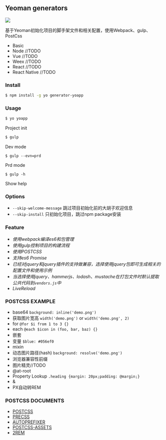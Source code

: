 ## Yeoman generators

![](http://www.lore-w.com/images/2017/app-animation.gif)

基于Yeoman初始化项目的脚手架文件和相关配置，使用Webpack、gulp、PostCss

+ Basic
+ Node //TODO
+ Vue //TODO
+ Weex //TODO
+ React //TODO
+ React Native //TODO

### Install

```bash
$ npm install -g yo generator-yoapp
```

### Usage

```bash
$ yo yoapp
```
Project init

```bash
$ gulp
```
Dev mode

```
$ gulp --evn=prd
```
Prd mode

```
$ gulp -h
```
Show help

### Options
+ `--skip-welcome-message` 跳过项目初始化前的大胡子欢迎信息
+ `--skip-install` 只初始化项目，跳过npm package安装

### Feature
+ *使用webpack编译es6和包管理*
+ *使用gulp控制项目的构建流程*
+ *使用POSTCSS*
+ *支持es6 Promise*
+ *已经对jquery和jquery插件的支持做兼容，选择使用jquery包即可生成相关的配置文件和使用示例*
+ *当选择使用jquery、hammerjs、lodash、mustache在打包文件时默认提取公共代码到`vendors.js`中*
+ *LiveReload*

### POSTCSS EXAMPLE
+ base64 `background: inline('demo.png')`
+ 获取图片宽高 `width('demo.png')` or `width('demo.png', 2)`
+ for `@for $i from 1 to 3 {}`
+ each `@each $icon in (foo, bar, baz) {}`
+ 嵌套
+ 变量 `$blue: #056ef0`
+ mixin
+ 动态图片路径(hash) `background: resolve('demo.png')`
+ 浏览器兼容性前缀
+ 图片精灵//TODO
+ @at-root
+ Property Lookup `.heading {margin: 20px;padding: @margin;}`
+ &
+ PX自动转REM

### POSTCSS DOCUMENTS
+ [POSTCSS](https://www.npmjs.com/package/postcss)
+ [PRECSS](https://www.npmjs.com/package/precss)
+ [AUTOPREFIXER](https://www.npmjs.com/package/autoprefixer)
+ [POSTCSS-ASSETS](https://www.npmjs.com/package/postcss-assets)
+ [2REM](https://www.npmjs.com/package/2rem)
